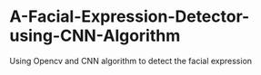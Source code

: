 # A-Facial-Expression-Detector-using-CNN-Algorithm
Using Opencv and CNN algorithm to detect the facial expression
